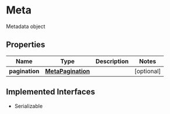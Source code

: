 

# Meta

Metadata object

## Properties

Name | Type | Description | Notes
------------ | ------------- | ------------- | -------------
**pagination** | [**MetaPagination**](MetaPagination.md) |  |  [optional]


## Implemented Interfaces

* Serializable



